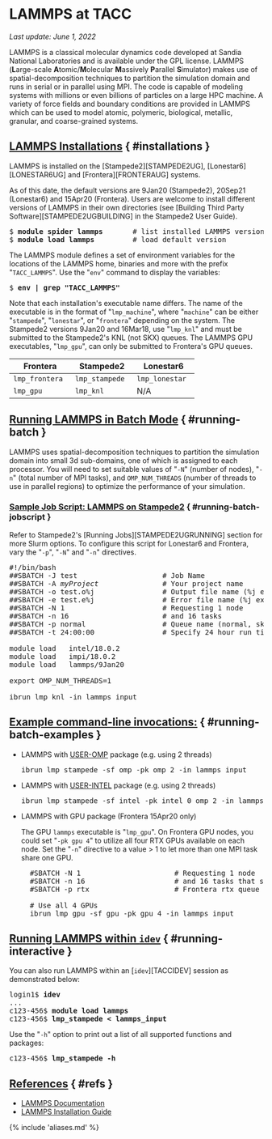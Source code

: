 # LAMMPS at TACC
*Last update: June 1, 2022*

LAMMPS is a classical molecular dynamics code developed at Sandia National Laboratories and is available under the GPL license. LAMMPS (**L**arge-scale **A**tomic/**M**olecular **M**assively **P**arallel **S**imulator) makes use of spatial-decomposition techniques to partition the simulation domain and runs in serial or in parallel using MPI.  The code is capable of modeling systems with millions or even billions of particles on a large HPC machine.  A variety of force fields and boundary conditions are provided in LAMMPS which can be used to model atomic, polymeric, biological, metallic, granular, and coarse-grained systems.

## [LAMMPS Installations](#installations) { #installations } 

LAMMPS is installed on the [Stampede2][STAMPEDE2UG], [Lonestar6][LONESTAR6UG] and [Frontera][FRONTERAUG] systems.

As of this date, the default versions are 9Jan20 (Stampede2), 20Sep21 (Lonestar6) and 15Apr20 (Frontera). Users are welcome to install different versions of LAMMPS in their own directories (see [Building Third Party Software][STAMPEDE2UGBUILDING] in the Stampede2 User Guide). <!-- Sample build scripts for each system can be found in the "`/work/apps/lammps/shared/`" directory. -->

<pre class="cmd-line">
$ <b>module spider lammps</b>		# list installed LAMMPS versions
$ <b>module load lammps</b>			# load default version</pre>

The LAMMPS module defines a set of environment variables for the locations of the LAMMPS home, binaries and more with the prefix "`TACC_LAMMPS`". Use the "`env`" command to display the variables:

<pre class="cmd-line">$ <b>env | grep "TACC_LAMMPS"</b></pre>

Note that each installation's executable name differs. The name of the executable is in the format of "`lmp_machine`", where "`machine`" can be either "`stampede`", "`lonestar`", or "`frontera`" depending on the system. The Stampede2 versions 9Jan20 and 16Mar18, use "`lmp_knl`" and must be submitted to the Stampede2's KNL (not SKX) queues. The LAMMPS GPU executables, "`lmp_gpu`", can only be submitted to Frontera's GPU queues.


Frontera | Stampede2 | Lonestar6
--- | --- | ---
<code>lmp_frontera </code> | <code>lmp_stampede </code> | <code>lmp_lonestar </code>
<code>lmp_gpu</code> | <code>lmp_knl</code> | N/A


## [Running LAMMPS in Batch Mode](#running-batch) { #running-batch } 

LAMMPS uses spatial-decomposition techniques to partition the simulation domain into small 3d sub-domains, one of which is assigned to each processor. You will need to set suitable values of "`-N`" (number of nodes), "`-n`" (total number of MPI tasks), and `OMP_NUM_THREADS` (number of threads to use in parallel regions) to optimize the performance of your simulation.

### [Sample Job Script: LAMMPS on Stampede2](#running-batch-jobscript) { #running-batch-jobscript } 

Refer to Stampede2's [Running Jobs][STAMPEDE2UGRUNNING] section for more Slurm options. To configure this script for Lonestar6 and Frontera, vary the "`-p`", "`-N`" and "`-n`" directives.

<pre class="job-script">
&#x23!/bin/bash
&#x23#SBATCH -J test                    # Job Name
&#x23#SBATCH -A <i>myProject</i>               # Your project name 
&#x23#SBATCH -o test.o%j                # Output file name (%j expands to jobID)
&#x23#SBATCH -e test.e%j                # Error file name (%j expands to jobID)
&#x23#SBATCH -N 1                       # Requesting 1 node
&#x23#SBATCH -n 16                      # and 16 tasks
&#x23#SBATCH -p normal                  # Queue name (normal, skx-normal, etc.)
&#x23#SBATCH -t 24:00:00                # Specify 24 hour run time

module load   intel/18.0.2
module load   impi/18.0.2
module load   lammps/9Jan20

export OMP_NUM_THREADS=1   

ibrun lmp_knl -in lammps_input </pre>

## [Example command-line invocations:](#running-batch-examples) { #running-batch-examples } 

* LAMMPS with [USER-OMP](https://lammps.sandia.gov/doc/Packages_details.html#pkg-user-omp) package (e.g. using 2 threads)

	<pre class="job-script">ibrun lmp_stampede -sf omp -pk omp 2 -in lammps_input</pre>

* LAMMPS with [USER-INTEL](https://lammps.sandia.gov/doc/Speed_intel.html) package (e.g. using 2 threads)

	<pre class="job-script">ibrun lmp_stampede -sf intel -pk intel 0 omp 2 -in lammps_input</pre>

* LAMMPS with GPU package (Frontera 15Apr20 only)

	The GPU `lammps` executable is "`lmp_gpu`".  On Frontera GPU nodes, you could set "`-pk gpu 4`" to utilize all four RTX GPUs available on each node. Set the "`-n`" directive to a value &gt; 1 to let more than one MPI task share one GPU.

	<pre class="job-script">
	&#x23SBATCH -N 1                      # Requesting 1 node
	&#x23SBATCH -n 16                     # and 16 tasks that share 4 GPU
	&#x23SBATCH -p rtx                    # Frontera rtx queue

	&#x23 Use all 4 GPUs
	ibrun lmp_gpu -sf gpu -pk gpu 4 -in lammps_input</pre>

## [Running LAMMPS within `idev`](#running-interactive) { #running-interactive } 

You can also run LAMMPS within an [`idev`][TACCIDEV] session as demonstrated below:

<pre class="cmd-line">
login1$ <b>idev</b>
...
c123-456$ <b>module load lammps </b>
c123-456$ <b>lmp_stampede &lt; lammps_input</b></pre>

Use the "`-h`" option to print out a list of all supported functions and packages: 

<pre class="cmd-line">c123-456$ <b>lmp_stampede -h</b></pre>

## [References](#refs) { #refs } 

* [LAMMPS Documentation](https://docs.lammps.org/Manual.html)
* [LAMMPS Installation Guide](https://docs.lammps.org/Build.html)

{% include 'aliases.md' %}
